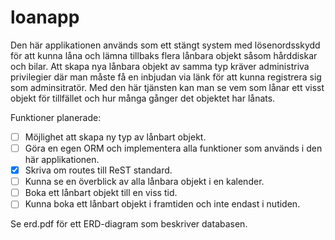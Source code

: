 # loanapp

Den här applikationen används som ett stängt system med lösenordsskydd för att kunna låna och lämna tillbaks flera lånbara objekt såsom hårddiskar och bilar. Att skapa nya lånbara objekt av samma typ kräver administriva privilegier där man måste få en inbjudan via länk för att kunna registrera sig som adminsitratör. Med den här tjänsten kan man se vem som lånar ett visst objekt för tillfället och hur många gånger det objektet har lånats.

Funktioner planerade:
- [ ] Möjlighet att skapa ny typ av lånbart objekt.
- [ ] Göra en egen ORM och implementera alla funktioner som används i den här applikationen.
- [x] Skriva om routes till ReST standard.
- [ ] Kunna se en överblick av alla lånbara objekt i en kalender.
- [ ] Boka ett lånbart objekt till en viss tid.
- [ ] Kunna boka ett lånbart objekt i framtiden och inte endast i nutiden.

Se erd.pdf för ett ERD-diagram som beskriver databasen.